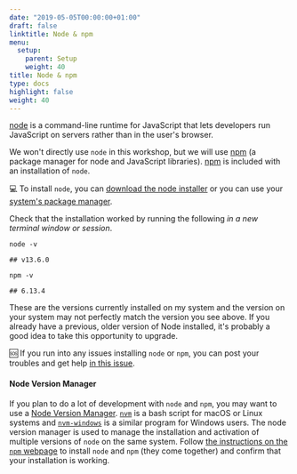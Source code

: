 ```yaml
---
date: "2019-05-05T00:00:00+01:00"
draft: false
linktitle: Node & npm
menu:
  setup:
    parent: Setup
    weight: 40
title: Node & npm
type: docs
highlight: false
weight: 40
---
```



[nodejs]: https://nodejs.org/
[nodejs-download]: https://nodejs.org/en/download/
[nodejs-install]: https://nodejs.org/en/download/package-manager/
[npm]: https://www.npmjs.com/
[npm-install-nvm]: https://docs.npmjs.com/downloading-and-installing-node-js-and-npm#using-a-node-version-manager-to-install-nodejs-and-npm
[nvm]: https://github.com/nvm-sh/nvm
[nvm-windows]: https://github.com/coreybutler/nvm-windows


[node][nodejs] is a command-line runtime for JavaScript
that lets developers run JavaScript on servers
rather than in the user's browser.

We won't directly use `node` in this workshop,
but we will use [npm] (a package manager for node and JavaScript libraries).
[npm] is included with an installation of `node`.

:computer: To install `node`,
you can [download the node installer][nodejs-download]
or you can use your [system's package manager][nodejs-install].

Check that the installation worked by running the following
_in a new terminal window or session_.

<pre class="bash"><code>node -v</code></pre>

```
## v13.6.0
```

<pre class="bash"><code>npm -v </code></pre>

```
## 6.13.4
```

These are the versions currently installed on my system
and the version on your system may not perfectly match the version you see above.
If you already have a previous,
older version of Node installed,
it's probably a good idea to take this opportunity to upgrade.

:sos: If you run into any issues installing `node` or `npm`,
you can post your troubles and get help [in this issue](https://github.com/rstudio-conf-2020/js-for-shiny/issues/2).

#### Node Version Manager <!-- omit in toc -->

If you plan to do a lot of development with `node` and `npm`,
you may want to use a [Node Version Manager][nvm].
[`nvm`][nvm] is a bash script for macOS or Linux systems
and [`nvm-windows`][nvm-windows] is a similar program for Windows users.
The node version manager is used to manage the installation and activation
of multiple versions of `node` on the same system.
Follow [the instructions on the `npm` webpage][npm-install-nvm]
to install `node` and `npm` (they come together)
and confirm that your installation is working.
